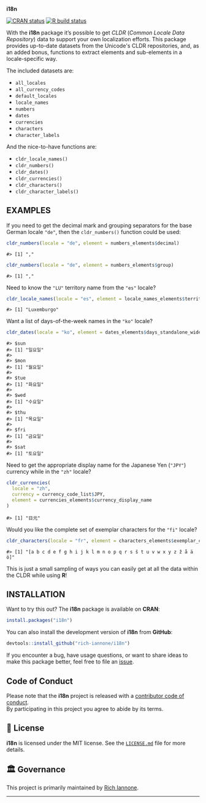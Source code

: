 **i18n**

<!-- badges: start -->
<a href="https://cran.r-project.org/package=i18n"><img src="https://www.r-pkg.org/badges/version/i18n" alt="CRAN status" /></a>
<a href="https://github.com/rich-iannone/i18n/actions"><img src="https://github.com/rich-iannone/i18n/workflows/R-CMD-check/badge.svg" alt="R build status" /></a>
<!-- badges: end -->

With the **i18n** package it’s possible to get *CLDR* (*Common Locale
Data Repository*) data to support your own localization efforts. This package
provides up-to-date datasets from the Unicode's CLDR repositories, and, as an
added bonus, functions to extract elements and sub-elements in a locale-specific
way.

The included datasets are:

- `all_locales`
- `all_currency_codes`
- `default_locales`
- `locale_names`
- `numbers`
- `dates`
- `currencies`
- `characters`
- `character_labels`

And the nice-to-have functions are:

- `cldr_locale_names()`
- `cldr_numbers()`
- `cldr_dates()`
- `cldr_currencies()`
- `cldr_characters()`
- `cldr_character_labels()`

## EXAMPLES

If you need to get the decimal mark and grouping separators for the base German
locale `"de"`, then the `cldr_numbers()` function could be used:

```r
cldr_numbers(locale = "de", element = numbers_elements$decimal)
```
```
#> [1] ","
```

```r
cldr_numbers(locale = "de", element = numbers_elements$group)
```
```
#> [1] ","
```

Need to know the `"LU"` territory name from the `"es"` locale?

```r
cldr_locale_names(locale = "es", element = locale_names_elements$territory_names)$LU
```
```
#> [1] "Luxemburgo"
```

Want a list of days-of-the-week names in the `"ko"` locale?

```r
cldr_dates(locale = "ko", element = dates_elements$days_standalone_wide)
```
```
#> $sun
#> [1] "일요일"
#> 
#> $mon
#> [1] "월요일"
#> 
#> $tue
#> [1] "화요일"
#> 
#> $wed
#> [1] "수요일"
#> 
#> $thu
#> [1] "목요일"
#> 
#> $fri
#> [1] "금요일"
#> 
#> $sat
#> [1] "토요일"
```

Need to get the appropriate display name for the Japanese Yen (`"JPY"`)
currency while in the `"zh"` locale?

```r
cldr_currencies(
  locale = "zh",
  currency = currency_code_list$JPY,
  element = currencies_elements$currency_display_name
)
```
```
#> [1] "日元"
```

Would you like the complete set of exemplar characters for the `"fi"` locale?

```r
cldr_characters(locale = "fr", element = characters_elements$exemplar_characters)
```
```
#> [1] "[a b c d e f g h i j k l m n o p q r s š t u v w x y z ž å ä ö]"
```

This is just a small sampling of ways you can easily get at all the data
within the CLDR while using **R**!

## INSTALLATION

Want to try this out? The **i18n** package is available on **CRAN**:

``` r
install.packages("i18n")
```

You can also install the development version of **i18n** from **GitHub**:

``` r
devtools::install_github("rich-iannone/i18n")
```

If you encounter a bug, have usage questions, or want to share ideas to
make this package better, feel free to file an
[issue](https://github.com/rich-iannone/i18n/issues).

## Code of Conduct

Please note that the **i18n** project is released with a [contributor
code of
conduct](https://www.contributor-covenant.org/version/2/0/code_of_conduct/).<br>By
participating in this project you agree to abide by its terms.

## 📄 License

**i18n** is licensed under the MIT license.
See the [`LICENSE.md`](LICENSE.md) file for more details.

## 🏛️ Governance

This project is primarily maintained by [Rich Iannone](https://twitter.com/riannone).

<hr>

